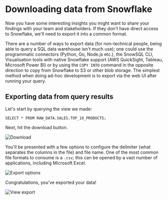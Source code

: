# Downloading data from Snowflake

Now you have some interesting insights you might want to share your findings with your team and stakeholders. If they don't have direct access to Snowflake, we'll need to export it into a common format.

There are a number of ways to export data (for non-technical people, being able to query a SQL data warehouse isn't much use); one could use the programmatic connectors (Python, Go, Node.js etc.), the SnowSQL CLI, Visualisation tools with native Snowflake support (AWS QuickSight, Tableau, Microsoft Power BI) or by using the `COPY INTO` command in the opposite direction to copy from Snowflake to S3 or other blob storage. The simplest method when doing ad-hoc development is to export via the web UI after running your query.

## Exporting data from query results

Let's start by querying the view we made:

```SELECT * FROM RAW_DATA.SALES.TOP_10_PRODUCTS;```

Next, hit the download button.

![Download](./assets/unload.png "Download")

You'll be presented with a few options to configure the delimiter (what separates the columns in the file) and file name. One of the most common file formats to consume is a `.csv`; this can be opened by a vast number of applications, including Microsoft Excel.

![Export options](./assets/export_options.png "Export options")


Congratulations, you've exported your data!

![View export](./assets/view_export.png "Export View export")
